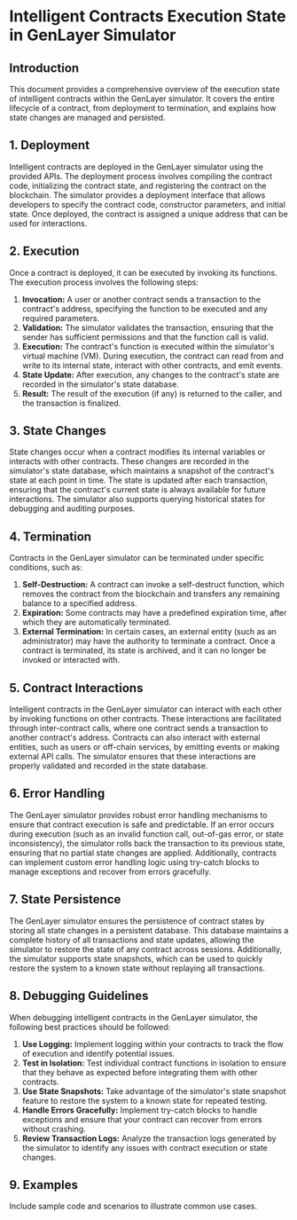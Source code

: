 
# Intelligent Contracts Execution State in GenLayer Simulator

## Introduction
This document provides a comprehensive overview of the execution state of intelligent contracts within the GenLayer simulator. It covers the entire lifecycle of a contract, from deployment to termination, and explains how state changes are managed and persisted.

## 1. Deployment
Intelligent contracts are deployed in the GenLayer simulator using the provided APIs. The deployment process involves compiling the contract code, initializing the contract state, and registering the contract on the blockchain. The simulator provides a deployment interface that allows developers to specify the contract code, constructor parameters, and initial state. Once deployed, the contract is assigned a unique address that can be used for interactions.

## 2. Execution
Once a contract is deployed, it can be executed by invoking its functions. The execution process involves the following steps:
1. **Invocation:** A user or another contract sends a transaction to the contract's address, specifying the function to be executed and any required parameters.
2. **Validation:** The simulator validates the transaction, ensuring that the sender has sufficient permissions and that the function call is valid.
3. **Execution:** The contract's function is executed within the simulator's virtual machine (VM). During execution, the contract can read from and write to its internal state, interact with other contracts, and emit events.
4. **State Update:** After execution, any changes to the contract's state are recorded in the simulator's state database.
5. **Result:** The result of the execution (if any) is returned to the caller, and the transaction is finalized.

## 3. State Changes
State changes occur when a contract modifies its internal variables or interacts with other contracts. These changes are recorded in the simulator's state database, which maintains a snapshot of the contract's state at each point in time. The state is updated after each transaction, ensuring that the contract's current state is always available for future interactions. The simulator also supports querying historical states for debugging and auditing purposes.

## 4. Termination
Contracts in the GenLayer simulator can be terminated under specific conditions, such as:
1. **Self-Destruction:** A contract can invoke a self-destruct function, which removes the contract from the blockchain and transfers any remaining balance to a specified address.
2. **Expiration:** Some contracts may have a predefined expiration time, after which they are automatically terminated.
3. **External Termination:** In certain cases, an external entity (such as an administrator) may have the authority to terminate a contract.
Once a contract is terminated, its state is archived, and it can no longer be invoked or interacted with.

## 5. Contract Interactions
Intelligent contracts in the GenLayer simulator can interact with each other by invoking functions on other contracts. These interactions are facilitated through inter-contract calls, where one contract sends a transaction to another contract's address. Contracts can also interact with external entities, such as users or off-chain services, by emitting events or making external API calls. The simulator ensures that these interactions are properly validated and recorded in the state database.

## 6. Error Handling
The GenLayer simulator provides robust error handling mechanisms to ensure that contract execution is safe and predictable. If an error occurs during execution (such as an invalid function call, out-of-gas error, or state inconsistency), the simulator rolls back the transaction to its previous state, ensuring that no partial state changes are applied. Additionally, contracts can implement custom error handling logic using try-catch blocks to manage exceptions and recover from errors gracefully.

## 7. State Persistence
The GenLayer simulator ensures the persistence of contract states by storing all state changes in a persistent database. This database maintains a complete history of all transactions and state updates, allowing the simulator to restore the state of any contract across sessions. Additionally, the simulator supports state snapshots, which can be used to quickly restore the system to a known state without replaying all transactions.

## 8. Debugging Guidelines
When debugging intelligent contracts in the GenLayer simulator, the following best practices should be followed:
1. **Use Logging:** Implement logging within your contracts to track the flow of execution and identify potential issues.
2. **Test in Isolation:** Test individual contract functions in isolation to ensure that they behave as expected before integrating them with other contracts.
3. **Use State Snapshots:** Take advantage of the simulator's state snapshot feature to restore the system to a known state for repeated testing.
4. **Handle Errors Gracefully:** Implement try-catch blocks to handle exceptions and ensure that your contract can recover from errors without crashing.
5. **Review Transaction Logs:** Analyze the transaction logs generated by the simulator to identify any issues with contract execution or state changes.

## 9. Examples
Include sample code and scenarios to illustrate common use cases.
